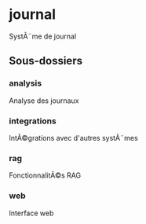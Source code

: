 ﻿# journal

SystÃ¨me de journal

## Sous-dossiers

### analysis

Analyse des journaux

### integrations

IntÃ©grations avec d'autres systÃ¨mes

### rag

FonctionnalitÃ©s RAG

### web

Interface web

